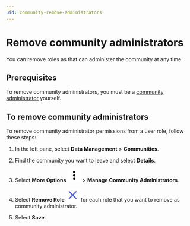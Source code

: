 ```yaml
---
uid: community-remove-administrators
---
```

# Remove community administrators

You can remove roles as that can administer the community at any time.

## Prerequisites 

To remove community administrators, you must be a [community administrator](xref:ccRoles#community-administrators-preview) yourself.

## To remove community administrators

To remove community administrator permissions from a user role, follow these steps:

1. In the left pane, select **Data Management** > **Communities**.

1. Find the community you want to leave and select **Details**.

1. Select **More Options** ![More Options](../_icons/dots-vertical.svg) > **Manage Community Administrators**.

1. Select **Remove Role** ![Remove Role](../_icons/remove-object.svg) for each role that you want to remove as community administrator. 

1. Select **Save**.
